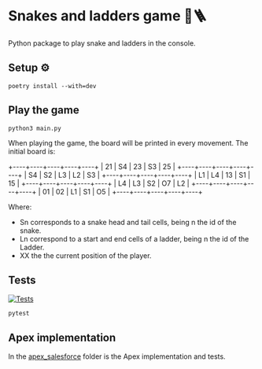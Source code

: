 # Snakes and ladders game 🐍🪜

Python package to play snake and ladders in the console.

## Setup ⚙️

   ```console
   poetry install --with=dev
   ```

## Play the game

   ```console
   python3 main.py
   ```
When playing the game, the board will be printed in every movement.
The initial board is:

+----+----+----+----+----+
| 21 | S4 | 23 | S3 | 25 |
+----+----+----+----+----+
| S4 | S2 | L3 | L2 | S3 |
+----+----+----+----+----+
| L1 | L4 | 13 | S1 | 15 |
+----+----+----+----+----+
| L4 | L3 | S2 | O7 | L2 |
+----+----+----+----+----+
| 01 | 02 | L1 | S1 | O5 |
+----+----+----+----+----+

Where:
- Sn corresponds to a snake head and tail cells, being n the id of the snake.
- Ln correspond to a start and end cells of a ladder, being n the id of the Ladder.
- XX the the current position of the player.

## Tests
[![Tests](https://github.com/alejandropr5/snakes-ladders-game/actions/workflows/test.yaml/badge.svg)](https://github.com/alejandropr5/snakes-ladders-game/actions/workflows/test.yaml)

   ```console
   pytest
   ```

## Apex implementation
In the [apex_salesforce](apex_salesforce) folder is the Apex implementation and tests.
